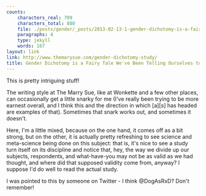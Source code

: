 ```yaml
---
counts:
    characters_real: 709
    characters_total: 880
    file: ./posts/gender/_posts/2013-02-13-1-gender-dichotomy-is-a-fairy-tale.markdown
    paragraphs: 4
    type: jekyll
    words: 167
layout: link
link: http://www.themarysue.com/gender-dichotomy-study/
title: Gender Dichotomy is a Fairy Tale We've Been Telling Ourselves to Sleep at Night
---
```


This is pretty intriguing stuff!

The writing style at The Marry Sue, like at Wonkette and a few other places, can occasionally get a little snarky for me (I've really been trying to be more earnest overall, and I think this and the direction in which \[a\]\[s\] has headed are examples of that).  Sometimes that snark works out, and sometimes it doesn't.  

Here, I'm a little mixed, because on the one hand, it comes off as a bit strong, but on the other, it is actually pretty refreshing to see science and meta-science being done on this subject: that is, it's nice to see a study turn itself on its discipline and notice that, hey, the way we divide up our subjects, respondents, and what-have-you may not be as valid as we had thought, and where did that supposed validity come from, anyway?  I suppose I'd do well to read the actual study.

I was pointed to this by someone on Twitter - I think @DogAsRxD? Don't remember!
